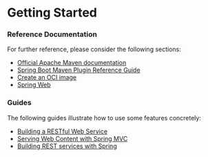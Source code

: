 # Getting Started

### Reference Documentation
For further reference, please consider the following sections:

* [Official Apache Maven documentation](https://maven.apache.org/guides/index.html)
* [Spring Boot Maven Plugin Reference Guide](https://docs.spring.io/spring-boot/docs/2.6.9-SNAPSHOT/maven-plugin/reference/html/)
* [Create an OCI image](https://docs.spring.io/spring-boot/docs/2.6.9-SNAPSHOT/maven-plugin/reference/html/#build-image)
* [Spring Web](https://docs.spring.io/spring-boot/docs/2.6.9-SNAPSHOT/reference/htmlsingle/#web)

### Guides
The following guides illustrate how to use some features concretely:

* [Building a RESTful Web Service](https://spring.io/guides/gs/rest-service/)
* [Serving Web Content with Spring MVC](https://spring.io/guides/gs/serving-web-content/)
* [Building REST services with Spring](https://spring.io/guides/tutorials/bookmarks/)

